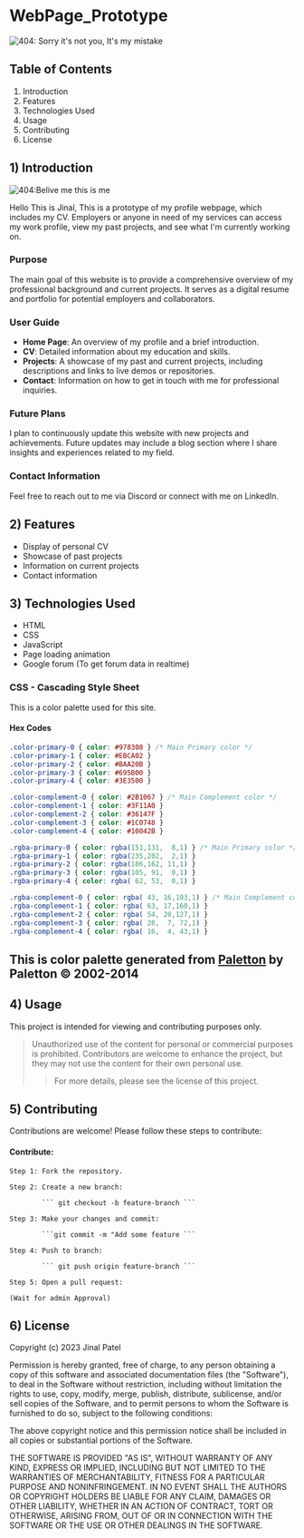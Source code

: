 # WebPage_Prototype
![404: Sorry it's not you, It's my mistake](Webpage_snippet_intro_62611815.gif)

## Table of Contents
1. Introduction
2. Features
3. Technologies Used
4. Usage
5. Contributing
6. License

## 1) Introduction

![404:Belive me this is me](Avtarpic.jpg)

Hello This is Jinal, 
This is a prototype of my profile webpage, which includes my CV. Employers or anyone in need of my services can access my work profile, view my past projects, and see what I'm currently working on.

### Purpose
The main goal of this website is to provide a comprehensive overview of my professional background and current projects. It serves as a digital resume and portfolio for potential employers and collaborators.

### User Guide
- **Home Page**: An overview of my profile and a brief introduction.
- **CV**: Detailed information about my education and skills.
- **Projects**: A showcase of my past and current projects, including descriptions and links to live demos or repositories.
- **Contact**: Information on how to get in touch with me for professional inquiries.

### Future Plans
I plan to continuously update this website with new projects and achievements. Future updates may include a blog section where I share insights and experiences related to my field.

### Contact Information
Feel free to reach out to me via Discord or connect with me on LinkedIn.

## 2) Features
- Display of personal CV
- Showcase of past projects
- Information on current projects
- Contact information

## 3) Technologies Used
- HTML
- CSS
- JavaScript
- Page loading animation
- Google forum (To get forum data in realtime)

### CSS - Cascading Style Sheet

This is a color palette used for this site.

#### Hex Codes
```css
.color-primary-0 { color: #978308 } /* Main Primary color */
.color-primary-1 { color: #EBCA02 }
.color-primary-2 { color: #BAA20B }
.color-primary-3 { color: #695B00 }
.color-primary-4 { color: #3E3500 }

.color-complement-0 { color: #2B1067 } /* Main Complement color */
.color-complement-1 { color: #3F11A0 }
.color-complement-2 { color: #36147F }
.color-complement-3 { color: #1C0748 }
.color-complement-4 { color: #10042B }

.rgba-primary-0 { color: rgba(151,131,  8,1) } /* Main Primary color */
.rgba-primary-1 { color: rgba(235,202,  2,1) }
.rgba-primary-2 { color: rgba(186,162, 11,1) }
.rgba-primary-3 { color: rgba(105, 91,  0,1) }
.rgba-primary-4 { color: rgba( 62, 53,  0,1) }

.rgba-complement-0 { color: rgba( 43, 16,103,1) } /* Main Complement color */
.rgba-complement-1 { color: rgba( 63, 17,160,1) }
.rgba-complement-2 { color: rgba( 54, 20,127,1) }
.rgba-complement-3 { color: rgba( 28,  7, 72,1) }
.rgba-complement-4 { color: rgba( 16,  4, 43,1) }
```



## This is color palette generated from [Paletton](http://paletton.com/#uid=21w0u0kuiiUvNtru4nlwudexs7O) by Paletton © 2002-2014

## 4) Usage
 This project is intended for viewing and contributing purposes only. 
 >Unauthorized use of the content for personal or commercial purposes is prohibited. 
 Contributors are welcome to enhance the project, but they may not use the content for their own personal use. 
 >>For more details, please see the license of this project.

## 5) Contributing
Contributions are welcome! Please follow these steps to contribute:

#### Contribute:

    Step 1: Fork the repository.

    Step 2: Create a new branch:

            ``` git checkout -b feature-branch ```

    Step 3: Make your changes and commit:
            
            ```git commit -m "Add some feature ```
    
    Step 4: Push to branch:

            ``` git push origin feature-branch ```
    
    Step 5: Open a pull request:
    
    (Wait for admin Approval)

## 6) License
Copyright (c) 2023 Jinal Patel

Permission is hereby granted, free of charge, to any person obtaining a copy
of this software and associated documentation files (the "Software"), to deal
in the Software without restriction, including without limitation the rights
to use, copy, modify, merge, publish, distribute, sublicense, and/or sell
copies of the Software, and to permit persons to whom the Software is
furnished to do so, subject to the following conditions:

The above copyright notice and this permission notice shall be included in all
copies or substantial portions of the Software.

THE SOFTWARE IS PROVIDED "AS IS", WITHOUT WARRANTY OF ANY KIND, EXPRESS OR
IMPLIED, INCLUDING BUT NOT LIMITED TO THE WARRANTIES OF MERCHANTABILITY,
FITNESS FOR A PARTICULAR PURPOSE AND NONINFRINGEMENT. IN NO EVENT SHALL THE
AUTHORS OR COPYRIGHT HOLDERS BE LIABLE FOR ANY CLAIM, DAMAGES OR OTHER
LIABILITY, WHETHER IN AN ACTION OF CONTRACT, TORT OR OTHERWISE, ARISING FROM,
OUT OF OR IN CONNECTION WITH THE SOFTWARE OR THE USE OR OTHER DEALINGS IN THE
SOFTWARE.